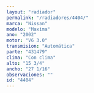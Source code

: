 ```yaml
---
layout: "radiador"
permalink: "/radiadores/4404/"
marca: "Nissan"
modelo: "Maxima"
ano: "2002"
motor: "V6 3.0"
transmision: "Automática"
parte: "431479"
clima: "Con clima"
alto: "15 3/4"
ancho: "27 1/16"
observaciones: ""
id: "4404"
---
```


